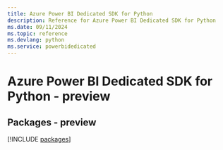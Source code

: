 ```yaml
---
title: Azure Power BI Dedicated SDK for Python
description: Reference for Azure Power BI Dedicated SDK for Python
ms.date: 09/11/2024
ms.topic: reference
ms.devlang: python
ms.service: powerbidedicated
---
```

# Azure Power BI Dedicated SDK for Python - preview
## Packages - preview
[!INCLUDE [packages](power-bi-dedicated-index.md)]